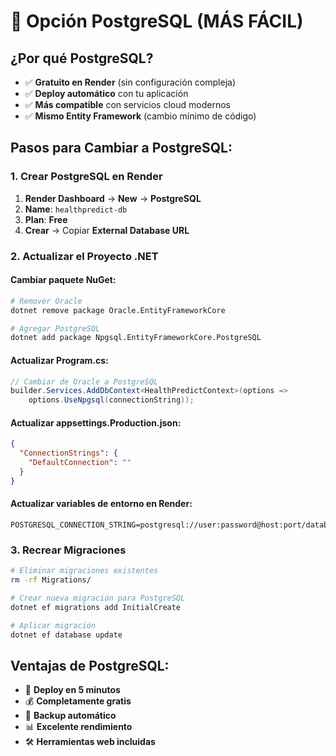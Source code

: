 # 🐘 Opción PostgreSQL (MÁS FÁCIL)

## ¿Por qué PostgreSQL?
- ✅ **Gratuito en Render** (sin configuración compleja)
- ✅ **Deploy automático** con tu aplicación
- ✅ **Más compatible** con servicios cloud modernos
- ✅ **Mismo Entity Framework** (cambio mínimo de código)

## Pasos para Cambiar a PostgreSQL:

### 1. Crear PostgreSQL en Render
1. **Render Dashboard** → **New** → **PostgreSQL**
2. **Name**: `healthpredict-db`
3. **Plan**: **Free**
4. **Crear** → Copiar **External Database URL**

### 2. Actualizar el Proyecto .NET

#### Cambiar paquete NuGet:
```bash
# Remover Oracle
dotnet remove package Oracle.EntityFrameworkCore

# Agregar PostgreSQL
dotnet add package Npgsql.EntityFrameworkCore.PostgreSQL
```

#### Actualizar Program.cs:
```csharp
// Cambiar de Oracle a PostgreSQL
builder.Services.AddDbContext<HealthPredictContext>(options => 
    options.UseNpgsql(connectionString));
```

#### Actualizar appsettings.Production.json:
```json
{
  "ConnectionStrings": {
    "DefaultConnection": ""
  }
}
```

#### Actualizar variables de entorno en Render:
```
POSTGRESQL_CONNECTION_STRING=postgresql://user:password@host:port/database
```

### 3. Recrear Migraciones
```bash
# Eliminar migraciones existentes
rm -rf Migrations/

# Crear nueva migración para PostgreSQL
dotnet ef migrations add InitialCreate

# Aplicar migración
dotnet ef database update
```

## Ventajas de PostgreSQL:
- 🚀 **Deploy en 5 minutos**
- 💰 **Completamente gratis**
- 🔄 **Backup automático**
- 📊 **Excelente rendimiento**
- 🛠️ **Herramientas web incluidas** 